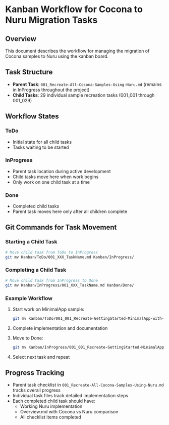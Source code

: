 # Kanban Workflow for Cocona to Nuru Migration Tasks

## Overview

This document describes the workflow for managing the migration of Cocona samples to Nuru using the kanban board.

## Task Structure

- **Parent Task**: `001_Recreate-All-Cocona-Samples-Using-Nuru.md` (remains in InProgress throughout the project)
- **Child Tasks**: 29 individual sample recreation tasks (001_001 through 001_029)

## Workflow States

### ToDo
- Initial state for all child tasks
- Tasks waiting to be started

### InProgress
- Parent task location during active development
- Child tasks move here when work begins
- Only work on one child task at a time

### Done
- Completed child tasks
- Parent task moves here only after all children complete

## Git Commands for Task Movement

### Starting a Child Task
```bash
# Move child task from ToDo to InProgress
git mv Kanban/ToDo/001_XXX_TaskName.md Kanban/InProgress/
```

### Completing a Child Task
```bash
# Move child task from InProgress to Done
git mv Kanban/InProgress/001_XXX_TaskName.md Kanban/Done/
```

### Example Workflow

1. Start work on MinimalApp sample:
   ```bash
   git mv Kanban/ToDo/001_001_Recreate-GettingStarted-MinimalApp-with-Nuru.md Kanban/InProgress/
   ```

2. Complete implementation and documentation

3. Move to Done:
   ```bash
   git mv Kanban/InProgress/001_001_Recreate-GettingStarted-MinimalApp-with-Nuru.md Kanban/Done/
   ```

4. Select next task and repeat

## Progress Tracking

- Parent task checklist in `001_Recreate-All-Cocona-Samples-Using-Nuru.md` tracks overall progress
- Individual task files track detailed implementation steps
- Each completed child task should have:
  - Working Nuru implementation
  - Overview.md with Cocona vs Nuru comparison
  - All checklist items completed